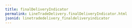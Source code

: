 ```yaml
---
title: finalDeliveryIndicator
permalink: LineTradeDelivery.finalDeliveryIndicator.html
jsonid: linetradedelivery_finaldeliveryindicator
---
```

